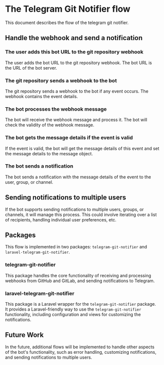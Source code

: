 # The Telegram Git Notifier flow

This document describes the flow of the telegram git notifier.

## Handle the webhook and send a notification

### The user adds this bot URL to the git repository webhook

The user adds the bot URL to the git repository webhook. The bot URL is the URL of the bot server.

### The git repository sends a webhook to the bot

The git repository sends a webhook to the bot if any event occurs. The webhook contains the event details.

### The bot processes the webhook message

The bot will receive the webhook message and process it. The bot will check the validity of the webhook message.

### The bot gets the message details if the event is valid

If the event is valid, the bot will get the message details of this event and set the message details to the message object.

### The bot sends a notification

The bot sends a notification with the message details of the event to the user, group, or channel.

## Sending notifications to multiple users

If the bot supports sending notifications to multiple users, groups, or channels, it will manage this process. This could involve iterating over a list of recipients, handling individual user preferences, etc.

## Packages

This flow is implemented in two packages: `telegram-git-notifier` and `laravel-telegram-git-notifier`.

### telegram-git-notifier

This package handles the core functionality of receiving and processing webhooks from GitHub and GitLab, and sending notifications to Telegram.

### laravel-telegram-git-notifier

This package is a Laravel wrapper for the `telegram-git-notifier` package. It provides a Laravel-friendly way to use the `telegram-git-notifier` functionality, including configuration and views for customizing the notifications.

## Future Work

In the future, additional flows will be implemented to handle other aspects of the bot's functionality, such as error handling, customizing notifications, and sending notifications to multiple users.
